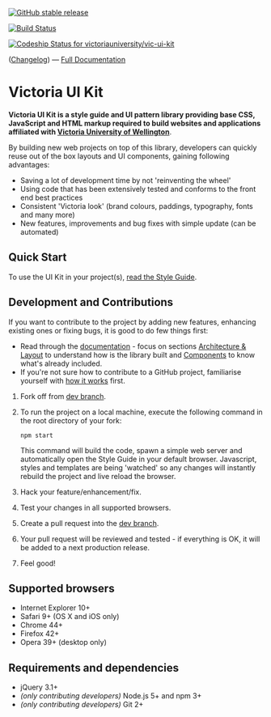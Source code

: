 [![GitHub stable release](https://img.shields.io/github/release/victoriauniversity/vic-ui-kit.svg?label=last%20stable%20release)]() 

[![Build Status](https://dev.azure.com/Digital-Engagement/UI%20Kit/_apis/build/status/UI%20Kit-CI?branchName=cicd%2Fni-build-pipeline)](https://dev.azure.com/Digital-Engagement/UI%20Kit/_build/latest?definitionId=3&branchName=cicd%2Fni-build-pipeline)

[ ![Codeship Status for victoriauniversity/vic-ui-kit](https://app.codeship.com/projects/6f8cf750-81fe-0134-4879-1e33cd15468d/status)](https://app.codeship.com/projects/182365)

([Changelog](https://github.com/victoriauniversity/vic-ui-kit/blob/master/CHANGELOG.md)) &mdash; [Full Documentation](https://static.victoria.ac.nz/)


# Victoria UI Kit

**Victoria UI Kit is a style guide and UI pattern library providing base CSS, JavaScript and HTML markup required to build websites and applications affiliated with [Victoria University of Wellington](https://www.victoria.ac.nz)**.

By building new web projects on top of this library, developers can quickly reuse out of the box layouts and UI components, gaining following advantages:

 * Saving a lot of development time by not 'reinventing the wheel'
 * Using code that has been extensively tested and conforms to the front end best practices
 * Consistent 'Victoria look' (brand colours, paddings, typography, fonts and many more)
 * New features, improvements and bug fixes with simple update (can be automated)





## Quick Start 

To use the UI Kit in your project(s), [read the Style Guide](https://static.victoria.ac.nz/#start).





## Development and Contributions

If you want to contribute to the project by adding new features, enhancing existing ones or fixing bugs, it is good to do few things first:

* Read through the [documentation](https://static.victoria.ac.nz/) - focus on sections [Architecture & Layout](https://static.victoria.ac.nz/architecture-layout.html) to understand how is the library built and [Components](https://static.victoria.ac.nz/architecture-layout.html) to know what's already included.
* If you're not sure how to contribute to a GitHub project, familiarise yourself with [how it works](https://git-scm.com/book/en/v2/GitHub-Contributing-to-a-Project) first.



1. Fork off from [dev branch](https://github.com/victoriauniversity/vic-ui-kit/tree/dev).
2. To run the project on a local machine, execute the following command in the root directory of your fork: 
    ```shell
    npm start
    ``` 
    This command will build the code, spawn a simple web server and automatically open the Style Guide in your default browser. Javascript, styles and templates are being 'watched' so any changes will instantly rebuild the project and live reload the browser.

3. Hack your feature/enhancement/fix.
4. Test your changes in all supported browsers.
5. Create a pull request into the [dev branch](https://github.com/victoriauniversity/vic-ui-kit/tree/dev).
6. Your pull request will be reviewed and tested - if everything is OK, it will be added to a next production release. 
7. Feel good!





## Supported browsers

 * Internet Explorer 10+
 * Safari 9+ (OS X and iOS only)
 * Chrome 44+
 * Firefox 42+
 * Opera 39+ (desktop only)





## Requirements and dependencies

 * jQuery 3.1+
 * *(only contributing developers)* Node.js 5+ and npm 3+
 * *(only contributing developers)* Git 2+
